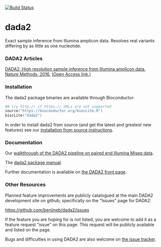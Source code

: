 
[![Build Status](https://travis-ci.org/benjjneb/dada2.svg?branch=master)](https://travis-ci.org/benjjneb/dada2)

# dada2

Exact sample inference from Illumina amplicon data. Resolves real variants differing by as little as one nucleotide.

### DADA2 Articles

[DADA2: High resolution sample inference from Illumina amplicon data. Nature Methods, 2016.](http://dx.doi.org/10.1038/nmeth.3869) [(Open Access link.)](http://rdcu.be/ipGh)

### Installation

The dada2 package binaries are available through Bioconductor:

```S
## try http:// if https:// URLs are not supported
source("https://bioconductor.org/biocLite.R")
biocLite("dada2")
```

In order to install dada2 from source (and get the latest and greatest new features) see our [installation from source instructions](http://benjjneb.github.io/dada2/R/dada-installation.html).

### Documentation

Our [walkthrough of the DADA2 pipeline on paired end Illumina Miseq data](http://benjjneb.github.io/dada2/R/tutorial.html). 

The [dada2 package manual](https://www.bioconductor.org/packages/3.3/bioc/manuals/dada2/man/dada2.pdf).

Further documentation is available on [the DADA2 front page](http://benjjneb.github.io/dada2/). 

### Other Resources

Planned feature improvements are publicly catalogued at the main DADA2 development site on github; specifically on the "Issues" page for DADA2:

https://github.com/benjjneb/dada2/issues

If the feature you are hoping for is not listed, you are welcome to add it as a feature request "issue" on this page. This request will be publicly available and listed on the page.

Bugs and difficulties in using DADA2 are also welcome on [the issue tracker](https://github.com/benjjneb/dada2/issues).
